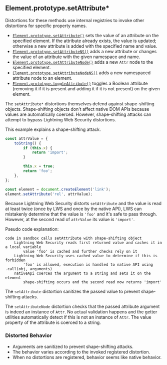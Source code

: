 ## Element.prototype.setAttribute*

Distortions for these methods use internal registries to invoke other distortions for specific property names.

 - [`Element.prototype.setAttribute()`](https://developer.mozilla.org/en-US/docs/Web/API/Element/setAttribute) sets the value of an attribute on the specified element. If the attribute already exists, the value is updated; otherwise a new attribute is added with the specified name and value.
 - [`Element.prototype.setAttributeNS()`](https://developer.mozilla.org/en-US/docs/Web/API/Element/setAttributeNS) adds a new attribute or changes the value of an attribute with the given namespace and name.
 - [`Element.prototype.setAttributeNode()`](https://developer.mozilla.org/en-US/docs/Web/API/Element/setAttributeNode) adds a new `Attr` node to the specified element.
 - [`Element.prototype.setAttributeNodeNS()`](https://developer.mozilla.org/en-US/docs/Web/API/Element/setAttributeNodeNS) adds a new namespaced attribute node to an element.
 - [`Element.prototype.toggleAttribute()`](https://developer.mozilla.org/en-US/docs/Web/API/Element/toggleAttribute) toggles a Boolean attribute (removing it if it is present and adding it if it is not present) on the given element.


The `setAttribute*` distortions themselves defend against shape-shifting objects. Shape-shifting objects don't affect native DOM APIs because values are automatically coerced. However, shape-shifting attacks can attempt to bypass Lightning Web Security distortions.

This example explains a shape-shifting attack.

```js
const attrValue = {
    toString() {
        if (this.x) {
            return 'import';
        }

        this.x = true;
        return 'foo';
    },
};

const element = document.createElement('link');
element.setAttribute('rel', attrValue);
```

Because Lightning Web Security distorts `setAttribute` and the value is read at least twice (once by LWS and once by the native API), LWS can mistakenly determine that the value is `'foo'` and it's safe to pass through. However, at the second read of `attrValue` its value is `'import'`.



 Pseudo code explanation:
```text
code in sandbox calls setAttribute with shape-shifting object
    Lightning Web Security reads first returned value and caches it in a local variable
        value 'foo' is cached and further checks rely on it
    Lightning Web Security uses cached value to determine if this is forbidden
        'foo' is allowed, execution is handled to native API using .call(obj, arguments)
    nativeApi coerces the argument to a string and sets it on the element
        shape-shifting occurs and the second read now returns 'import'

```

The `setAttribute` distortion sanitizes the passed value to prevent shape-shifting attacks.

The `setAttributeNode` distortion checks that the passed attribute argument is indeed an instance of `Attr`. No actual validation happens and the getter utilities automatically detect if this is not an instance of `Attr`. The value property of the attribute is coerced to a string.

### Distorted Behavior

- Arguments are sanitized to prevent shape-shifting attacks.
- The behavior varies according to the invoked registered distortion.
- When no distortions are registered, behavior seems like native behavior.

